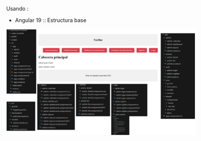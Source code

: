 
Usando :
- Angular 19 :: Estructura base


![Screenshot of a comment on a GitHub issue showing an image, added in the Markdown, of an Octocat smiling and raising a tentacle.](https://raw.githubusercontent.com/wifiandroi/Estructura-Basica-Angular/refs/heads/main/estr-base.png)